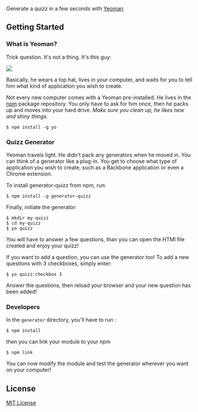 Generate a quizz in a few seconds with [Yeoman](http://yeoman.io).


## Getting Started

### What is Yeoman?

Trick question. It's not a thing. It's this guy:

![](http://i.imgur.com/JHaAlBJ.png)

Basically, he wears a top hat, lives in your computer, and waits for you to tell him what kind of application you wish to create.

Not every new computer comes with a Yeoman pre-installed. He lives in the [npm](https://npmjs.org) package repository. You only have to ask for him once, then he packs up and moves into your hard drive. *Make sure you clean up, he likes new and shiny things.*

```
$ npm install -g yo
```

### Quizz Generator

Yeoman travels light. He didn't pack any generators when he moved in. You can think of a generator like a plug-in. You get to choose what type of application you wish to create, such as a Backbone application or even a Chrome extension.

To install generator-quizz from npm, run:

```
$ npm install -g generator-quizz
```

Finally, initiate the generator:

```
$ mkdir my-quizz
$ cd my-quizz
$ yo quizz
```

You will have to answer a few questions, than you can open the HTMl file created and enjoy your quizz!

If you want to add a question, you can use the generator too!
To add a new questions with 3 checkboxes, simply enter:

```
$ yo quizz:checkbox 3
```

Answer the questions, then reload your browser and your new question has been added!

### Developers

In the `generator` directory, you'll have to run :

```
$ npm install
```

then you can link your module to your npm

```
$ npm link
```

You can now modify the module and test the generator wherever you want on your computer!

## License

[MIT License](http://en.wikipedia.org/wiki/MIT_License)
